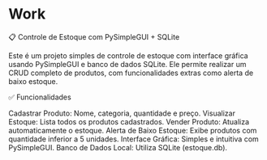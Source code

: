 # Work
📋 Controle de Estoque com PySimpleGUI + SQLite

Este é um projeto simples de controle de estoque com interface gráfica usando PySimpleGUI e banco de dados SQLite. Ele permite realizar um CRUD completo de produtos, com funcionalidades extras como alerta de baixo estoque.

✅ Funcionalidades

Cadastrar Produto: Nome, categoria, quantidade e preço.
Visualizar Estoque: Lista todos os produtos cadastrados.
Vender Produto: Atualiza automaticamente o estoque.
Alerta de Baixo Estoque: Exibe produtos com quantidade inferior a 5 unidades.
Interface Gráfica: Simples e intuitiva com PySimpleGUI.
Banco de Dados Local: Utiliza SQLite (estoque.db).

